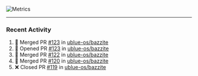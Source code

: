 ![Metrics](https://metrics.lecoq.io/KyleGospo?template=classic&base=header%2C%20activity%2C%20community%2C%20repositories%2C%20metadata&base.indepth=false&base.hireable=false&base.skip=false&config.timezone=America%2FLos_Angeles)

---
### Recent Activity
<!--START_SECTION:activity-->
1. 🎉 Merged PR [#123](https://github.com/ublue-os/bazzite/pull/123) in [ublue-os/bazzite](https://github.com/ublue-os/bazzite)
2. 💪 Opened PR [#123](https://github.com/ublue-os/bazzite/pull/123) in [ublue-os/bazzite](https://github.com/ublue-os/bazzite)
3. 🎉 Merged PR [#122](https://github.com/ublue-os/bazzite/pull/122) in [ublue-os/bazzite](https://github.com/ublue-os/bazzite)
4. 🎉 Merged PR [#120](https://github.com/ublue-os/bazzite/pull/120) in [ublue-os/bazzite](https://github.com/ublue-os/bazzite)
5. ❌ Closed PR [#119](https://github.com/ublue-os/bazzite/pull/119) in [ublue-os/bazzite](https://github.com/ublue-os/bazzite)
<!--END_SECTION:activity-->
